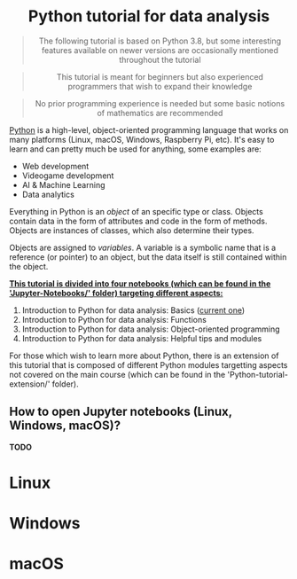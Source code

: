 # <div align='center'>Python tutorial for data analysis</div>

> <div align='center'> The following tutorial is based on Python 3.8, but some interesting features available on newer versions are occasionally mentioned throughout the tutorial</div>

> <div align='center'>This tutorial is meant for beginners but also experienced programmers that wish to expand their knowledge</div>
    
> <div align='center'>No prior programming experience is needed but some basic notions of mathematics are recommended</div>

[Python](https://docs.python.org/3.8/) is a high-level, object-oriented programming language that works on many platforms (Linux, macOS, Windows, Raspberry Pi, etc). It's easy to learn and can pretty much be used for anything, some examples are:

- Web development
- Videogame development
- AI & Machine Learning
- Data analytics

Everything in Python is an *object* of an specific type or class. Objects contain data in the form of attributes and code in the form of methods. Objects are instances of classes, which also determine their types.

Objects are assigned to *variables*. A variable is a symbolic name that is a reference (or pointer) to an object, but the data itself is still contained within the object.

<u>**This tutorial is divided into four notebooks (which can be found in the 'Jupyter-Notebooks/' folder) targeting different aspects:**</u>

1. Introduction to Python for data analysis: Basics (<u>current one</u>)
2. Introduction to Python for data analysis: Functions
3. Introduction to Python for data analysis: Object-oriented programming
4. Introduction to Python for data analysis: Helpful tips and modules

For those which wish to learn more about Python, there is an extension of this tutorial that is composed of different Python modules targetting aspects not covered on the main course (which can be found in the 'Python-tutorial-extension/' folder).

## How to open Jupyter notebooks (Linux, Windows, macOS)?

**TODO**

# Linux

# Windows

# macOS
